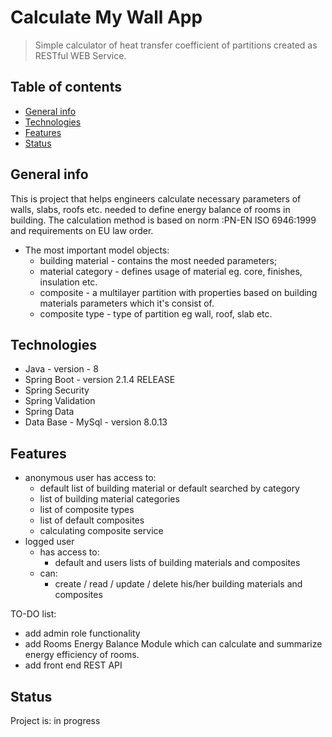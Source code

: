 # Calculate My Wall App
> Simple calculator of heat transfer coefficient of partitions created  as RESTful WEB Service. 

## Table of contents
* [General info](#general-info)
* [Technologies](#technologies)
* [Features](#features)
* [Status](#status)

## General info
This is project that helps engineers calculate necessary parameters of walls, slabs, roofs etc. 
needed to define energy balance of rooms in building. 
The calculation method is based on norm :PN-EN ISO 6946:1999 and requirements on EU law order.
* The most important model objects:
  - building material - contains the most needed parameters;
  - material category - defines usage of material eg. core, finishes, insulation etc.
  - composite - a multilayer partition with properties based on building materials parameters which it's consist of.
  - composite type - type of partition eg wall, roof, slab etc.

## Technologies
* Java - version - 8
* Spring Boot - version 2.1.4 RELEASE
* Spring Security
* Spring Validation
* Spring Data
* Data Base - MySql - version 8.0.13


## Features
* anonymous user has access to:
  - default list of building material or default searched by category
  - list of building material categories
  - list of composite types 
  - list of default composites
  - calculating composite service
* logged user 
  - has access to: 
    - default and users lists of building materials and composites
  - can:
    - create / read / update / delete his/her building materials and composites

TO-DO list:
* add admin role functionality 
* add Rooms Energy Balance Module which can calculate and summarize energy efficiency of rooms.
* add front end REST API

## Status
Project is: in progress